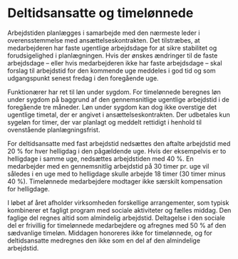 # Deltidsansatte og timelønnede

Arbejdstiden planlægges i samarbejde med den nærmeste leder i overensstemmelse med ansættelseskontrakten. Det tilstræbes, at medarbejderen har faste ugentlige arbejdsdage for at sikre stabilitet og forudsigelighed i planlægningen. Hvis der ønskes ændringer til de faste arbejdsdage – eller hvis medarbejderen ikke har faste arbejdsdage – skal forslag til arbejdstid for den kommende uge meddeles i god tid og som udgangspunkt senest fredag i den foregående uge.

Funktionærer har ret til løn under sygdom. For timelønnede beregnes løn under sygdom på baggrund af den gennemsnitlige ugentlige arbejdstid i de foregående tre måneder. Løn under sygdom kan dog ikke overstige det ugentlige timetal, der er angivet i ansættelseskontrakten. Der udbetales kun sygeløn for timer, der var planlagt og meddelt rettidigt i henhold til ovenstående planlægningsfrist.

For deltidsansatte med fast arbejdstid nedsættes den aftalte arbejdstid med 20 % for hver helligdag i den pågældende uge. Hvis der eksempelvis er to helligdage i samme uge, nedsættes arbejdstiden med 40 %. En medarbejder med en gennemsnitlig arbejdstid på 30 timer pr. uge vil således i en uge med to helligdage skulle arbejde 18 timer (30 timer minus 40 %). Timelønnede medarbejdere modtager ikke særskilt kompensation for helligdage.

I løbet af året afholder virksomheden forskellige arrangementer, som typisk kombinerer et fagligt program med sociale aktiviteter og fælles middag. Den faglige del regnes altid som almindelig arbejdstid. Deltagelse i den sociale del er frivillig for timelønnede medarbejdere og afregnes med 50 % af den sædvanlige timeløn. Middagen honoreres ikke for timelønnede, og for deltidsansatte medregnes den ikke som en del af den almindelige arbejdstid.
